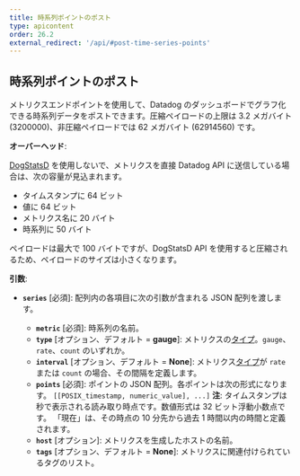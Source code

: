 ```yaml
---
title: 時系列ポイントのポスト
type: apicontent
order: 26.2
external_redirect: '/api/#post-time-series-points'
---
```

## 時系列ポイントのポスト

メトリクスエンドポイントを使用して、Datadog のダッシュボードでグラフ化できる時系列データをポストできます。圧縮ペイロードの上限は 3.2 メガバイト (3200000)、非圧縮ペイロードでは 62 メガバイト (62914560) です。

**オーバーヘッド**:

[DogStatsD][1] を使用しないで、メトリクスを直接 Datadog API に送信している場合は、次の容量が見込まれます。

* タイムスタンプに 64 ビット
* 値に 64 ビット
* メトリクス名に 20 バイト
* 時系列に 50 バイト

ペイロードは最大で 100 バイトですが、DogStatsD API を使用すると圧縮されるため、ペイロードのサイズは小さくなります。

**引数**:

* **`series`** [必須]:
    配列内の各項目に次の引数が含まれる JSON 配列を渡します。

    * **`metric`** [必須]:
        時系列の名前。
    * **`type`** [オプション、デフォルト = **gauge**]:
        メトリクスの[タイプ][2]。`gauge`、`rate`、`count` のいずれか。
    * **`interval`** [オプション、デフォルト = **None**]:
        メトリクス[タイプ][2]が `rate` または `count` の場合、その間隔を定義します。
    * **`points`** [必須]:
        ポイントの JSON 配列。各ポイントは次の形式になります。
        `[[POSIX_timestamp, numeric_value], ...]`
        **注**: タイムスタンプは秒で表示される読み取り時点です。数値形式は 32 ビット浮動小数点です。
        「現在」は、その時点の 10 分先から過去 1 時間以内の時間と定義されます。
    * **`host`** [オプション]:
        メトリクスを生成したホストの名前。
    * **`tags`** [オプション、デフォルト = **None**]:
        メトリクスに関連付けられているタグのリスト。

[1]: /ja/developers/dogstatsd
[2]: /ja/developers/metrics/types